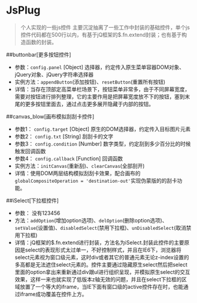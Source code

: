 # JsPlug
 >个人实现的一些js控件
 >主要沉淀抽离了一些工作中封装的基础控件，单个js控件代码都在500行以内，有基于jQ框架的$.fn.extend封装；也有基于构造函数的封装。

##buttonbar[更多按钮控件]
 - 参数：`config.panel` [Object] 选择器，约定传入原生菜单容器DOM对象、jQuery对象、jQuery字符串选择器
 - 实例方法：`appendButton`(添加按钮)、`resetButton`(重置所有按钮) 
 - 详情：当存在顶部定高菜单栏场景下，按钮菜单非常多，由于不同屏幕宽度，需要对按钮进行排列整理，它的主要作用是把屏幕宽度放不下的按钮，塞到末尾的更多按钮里面去，通过点击更多展开隐藏于内部的按钮。

##canvas_blow[画布模拟刮刮卡控件]
 - 参数1： `config.target` [Object] 原生的DOM选择器，约定传入目标图片元素
 - 参数2： `config.txt` [String] 刮刮卡的文字
 - 参数3： `config.condition` [Number] 数字类型，约定刮到多少百分比的时候触发回调函数
 - 参数4： `config.callback` [Function] 回调函数
 - 实例方法：`initCanvas`(重新刮)、`clearCanvas`(全部刮开)
 - 详情：使用DOM两层结构模拟刮刮卡效果，配合画布的`globalCompositeOperation = 'destination-out'`实现伪蒙版的的刮卡功能。

##iSelect[下拉框控件]
 - 参数： 没有123456
 - 方法：`addOption`(增加option选项)、`delOption`(删除option选项)、`setValue`(设置值)、`disabledSelect`(禁用下拉框)、`unDisabledSelect`(取消禁用下拉框)  
 - 详情：jQ框架的$.fn.extend进行封装，方法名为iSelect.封装此控件的主要原因是select的表现形式太过单一，不好控制样式，并且在IE6下，浏览器将select元素视为窗口级元素，这时div或者其它的普通元素无论z-index设置的多高都是无法遮住select元素的。控件主要通过隐藏原生select然后把select里面的option拿出来重新通过div跟ul进行组织呈现，并模拟原生select的交互效果，这样一来也就实现了低版本z轴无效的问题，并且在select下拉框的区域放置了一个等大的iframe，当IE下面有窗口级的active控件存在时，也能通过iframe成功覆盖在控件上方。


